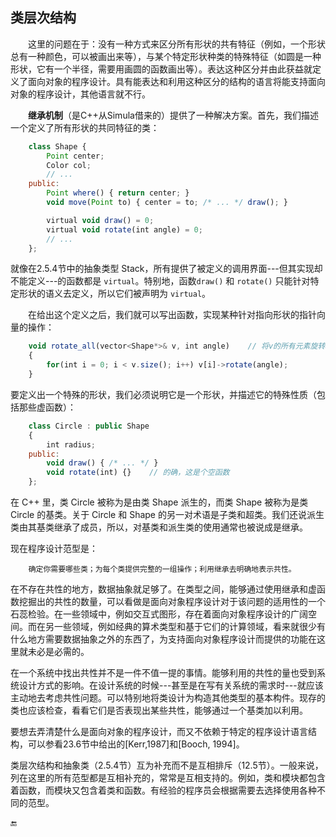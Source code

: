 ## 类层次结构

&emsp;&emsp;这里的问题在于：没有一种方式来区分所有形状的共有特征（例如，一个形状总有一种颜色，可以被画出来等），与某个特定形状种类的特殊特征（如圆是一种形状，它有一个半径，需要用画圆的函数画出等）。表达这种区分并由此获益就定义了面向对象的程序设计。具有能表达和利用这种区分的结构的语言将能支持面向对象的程序设计，其他语言就不行。

&emsp;&emsp;**继承机制**（是C++从Simula借来的）提供了一种解决方案。首先，我们描述一个定义了所有形状的共同特征的类：

```javascript
    class Shape {
        Point center;
        Color col;
        // ...
    public:
        Point where() { return center; }
        void move(Point to) { center = to; /* ... */ draw(); }

        virtual void draw() = 0;
        virtual void rotate(int angle) = 0;
        // ...
    };
```

就像在2.5.4节中的抽象类型 Stack，所有提供了被定义的调用界面---但其实现却不能定义---的函数都是 `virtual`。特别地，函数`draw()` 和 `rotate()` 只能针对特定形状的语义去定义，所以它们被声明为 `virtual`。

&emsp;&emsp;在给出这个定义之后，我们就可以写出函数，实现某种针对指向形状的指针向量的操作：

```javascript
    void rotate_all(vector<Shape*>& v, int angle)    // 将v的所有元素旋转angle度
    {
        for(int i = 0; i < v.size(); i++) v[i]->rotate(angle);
    }
```

要定义出一个特殊的形状，我们必须说明它是一个形状，并描述它的特殊性质（包括那些虚函数）：

```javascript
    class Circle : public Shape
    {
        int radius;
    public:
        void draw() { /* ... */ }
        void rotate(int) {}    // 的确，这是个空函数
    };
```

在 C++ 里，类 Circle 被称为是由类 Shape 派生的，而类 Shape 被称为是类 Circle 的基类。关于 Circle 和 Shape 的另一对术语是子类和超类。我们还说派生类由其基类继承了成员，所以，对基类和派生类的使用通常也被说成是继承。

现在程序设计范型是：

```
    确定你需要哪些类；为每个类提供完整的一组操作；利用继承去明确地表示共性。
```

在不存在共性的地方，数据抽象就足够了。在类型之间，能够通过使用继承和虚函数挖掘出的共性的数量，可以看做是面向对象程序设计对于该问题的适用性的一个石蕊检验。在一些领域中，例如交互式图形，存在着面向对象程序设计的广阔空间。而在另一些领域，例如经典的算术类型和基于它们的计算领域，看来就很少有什么地方需要数据抽象之外的东西了，为支持面向对象程序设计而提供的功能在这里就未必是必需的。

在一个系统中找出共性并不是一件不值一提的事情。能够利用的共性的量也受到系统设计方式的影响。在设计系统的时候---甚至是在写有关系统的需求时---就应该主动地去考虑共性问题。可以特别地将类设计为构造其他类型的基本构件。现存的类也应该检查，看看它们是否表现出某些共性，能够通过一个基类加以利用。

要想去弄清楚什么是面向对象的程序设计，而又不依赖于特定的程序设计语言结构，可以参看23.6节中给出的\[Kerr,1987\]和\[Booch, 1994\]。

类层次结构和抽象类（2.5.4节）互为补充而不是互相排斥（12.5节）。一般来说，列在这里的所有范型都是互相补充的，常常是互相支持的。例如，类和模块都包含着函数，而模块又包含着类和函数。有经验的程序员会根据需要去选择使用各种不同的范型。

🔚


